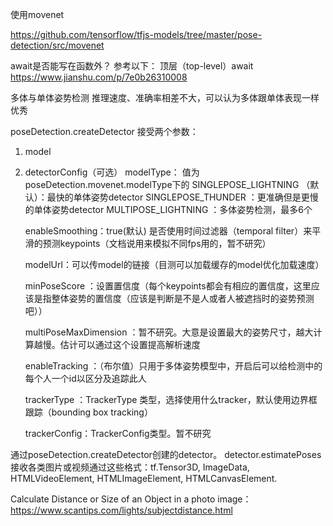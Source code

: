 使用movenet

https://github.com/tensorflow/tfjs-models/tree/master/pose-detection/src/movenet


await是否能写在函数外？
参考以下：
顶层（top-level）await
https://www.jianshu.com/p/7e0b26310008


多体与单体姿势检测 推理速度、准确率相差不大，可以认为多体跟单体表现一样优秀

poseDetection.createDetector 接受两个参数：
1. model
2. detectorConfig（可选）
    modelType：
        值为poseDetection.movenet.modelType下的
            SINGLEPOSE_LIGHTNING （默认）：最快的单体姿势detector
            SINGLEPOSE_THUNDER          ：更准确但是更慢的单体姿势detector
            MULTIPOSE_LIGHTNING         ：多体姿势检测，最多6个
    
    enableSmoothing：true(默认) 是否使用时间过滤器（temporal filter）来平滑的预测keypoints（文档说用来模拟不同fps用的，暂不研究）

    modelUrl：可以传model的链接（目测可以加载缓存的model优化加载速度）

    minPoseScore ：设置置信度（每个keypoints都会有相应的置信度，这里应该是指整体姿势的置信度（应该是判断是不是人或者人被遮挡时的姿势预测吧））

    multiPoseMaxDimension ：暂不研究。大意是设置最大的姿势尺寸，越大计算越慢。估计可以通过这个设置提高解析速度


    enableTracking ：（布尔值）只用于多体姿势模型中，开启后可以给检测中的每个人一个id以区分及追踪此人

    trackerType ：TrackerType 类型，选择使用什么tracker，默认使用边界框跟踪（bounding box tracking）

    trackerConfig：TrackerConfig类型。暂不研究
    
通过poseDetection.createDetector创建的detector。
detector.estimatePoses接收各类图片或视频通过这些格式：tf.Tensor3D, ImageData, HTMLVideoElement, HTMLImageElement, HTMLCanvasElement.

Calculate Distance or Size of an Object in a photo image：
https://www.scantips.com/lights/subjectdistance.html